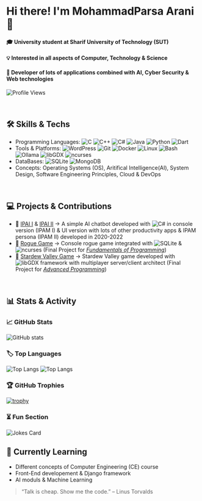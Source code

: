 # Hi there! I'm MohammadParsa Arani 👋

#### 🎓 University student at **Sharif University of Technology (SUT)**
#### 💡 Interested in all aspects of Computer, Technology & Science
#### 🚀 Developer of lots of applications combined with AI, Cyber Security & Web technologies
![Profile Views](https://komarev.com/ghpvc/?username=MParsa-0684&color=blue&style=flat) 

<br>


## 🛠️ Skills & Techs
- Programming Languages: ![C](https://img.shields.io/badge/-C-00599C?logo=c&logoColor=white&style=flat)
![C++](https://img.shields.io/badge/-C++-00599C?logo=c%2B%2B&logoColor=white&style=flat)
![C#](https://img.shields.io/badge/-C%23-239120?logo=c-sharp&logoColor=white&style=flat)
![Java](https://img.shields.io/badge/-Java-007396?logo=java&logoColor=white&style=flat)
![Python](https://img.shields.io/badge/-Python-3776AB?logo=python&logoColor=white&style=flat)
![Dart](https://img.shields.io/badge/-Dart-0175C2?logo=dart&logoColor=white&style=flat)
- Tools & Platforms: ![WordPress](https://img.shields.io/badge/-WordPress-21759B?logo=wordpress&logoColor=white&style=flat) ![Git](https://img.shields.io/badge/-Git-F05032?logo=git&logoColor=white&style=flat)
![Docker](https://img.shields.io/badge/-Docker-2496ED?logo=docker&logoColor=white&style=flat)
![Linux](https://img.shields.io/badge/-Linux-FCC624?logo=linux&logoColor=black&style=flat)
![Bash](https://img.shields.io/badge/-Bash-4EAA25?logo=gnubash&logoColor=white&style=flat)
![Ollama](https://img.shields.io/badge/-Ollama-000000?logo=ollama&logoColor=white&style=flat)
![libGDX](https://img.shields.io/badge/-libGDX-E74C3C?logo=java&logoColor=white&style=flat)
![ncurses](https://img.shields.io/badge/-ncurses-1E8C3A?logo=terminal&logoColor=white&style=flat)
- DataBases: ![SQLite](https://img.shields.io/badge/-SQLite-003B57?logo=sqlite&logoColor=white&style=flat)
![MongoDB](https://img.shields.io/badge/-MongoDB-47A248?logo=mongodb&logoColor=white&style=flat)
- Concepts: Operating Systems (OS), Aritifical Intelligence(AI), System Design, Software Engineering Principles, Cloud & DevOps
<br>

## 💻 Projects & Contributions
- 🔹 [IPAI I](https://github.com/MParsa-0684/IPAM_I_App) & [IPAI II](https://github.com/MParsa-0684/IPAM_II_App) → A simple AI chatbot developed with ![C#](https://img.shields.io/badge/-C%23-239120?logo=c-sharp&logoColor=white&style=flat) in  console version (IPAM I) & UI version with lots of other productivity apps & IPAM persona (IPAM II) developed in 2020-2022
- 🔹 [Rogue Game](https://github.com/MParsa-0684/fop2024-RogueGame-MParsa-0684) → Console rogue game integrated with ![SQLite](https://img.shields.io/badge/-SQLite-003B57?logo=sqlite&logoColor=white&style=flat) & ![ncurses](https://img.shields.io/badge/-ncurses-1E8C3A?logo=terminal&logoColor=white&style=flat) (Final Project for [*Fundamentals of Programming*](https://github.com/FundamentalOfProgramming-SUT-2024))
- 🔹 [Stardew Valley Game](https://github.com/MParsa-0684/Stardew_Valley_Game_Project) → Stardew Valley game developed with ![libGDX](https://img.shields.io/badge/-libGDX-E74C3C?logo=java&logoColor=white&style=flat) framework with multiplayer server/client architect (Final Project for [*Advanced Programming*](https://github.com/advanced-programming-sut-2025))
<br> 

## 📊 Stats & Activity

### 📈 GitHub Stats
![GitHub stats](https://github-readme-stats.vercel.app/api?username=Mparsa-0684&show_icons=true&theme=algolia&card_width=650&show=reviews,discussions_started,discussions_answered,prs_merged,prs_merged_percentage&rank_icon=github)

### 🏷️ Top Languages
![Top Langs](https://github-readme-stats.vercel.app/api/top-langs/?username=MParsa-0684&size_weight=0.5&count_weight=0.5&layout=donut&theme=algolia&card_width=300)      ![Top Langs](https://github-readme-stats.vercel.app/api/top-langs/?username=MParsa-0684&size_weight=0.5&count_weight=0.5&stats_format=bytes&theme=algolia&card_width=300&card_height=300)

### 🏆 GitHub Trophies
[![trophy](https://github-profile-trophy.vercel.app/?username=MParsa-0684&theme=onedark)](https://github.com/ryo-ma/github-profile-trophy)

### ⏳ Fun Section 
![Jokes Card](https://readme-jokes.vercel.app/api)
<br>

## 🌱 Currently Learning
- Different concepts of Computer Engineering (CE) course
- Front-End developement & Django framework
- AI moduls & Machine Learning
> “Talk is cheap. Show me the code.” – Linus Torvalds

<!--
**MParsa-0684/MParsa-0684** is a ✨ _special_ ✨ repository because its `README.md` (this file) appears on your GitHub profile.

Here are some ideas to get you started:

- 🔭 I’m currently working on ...
- 🌱 I’m currently learning ...
- 👯 I’m looking to collaborate on ...
- 🤔 I’m looking for help with ...
- 💬 Ask me about ...
- 📫 How to reach me: ...
- 😄 Pronouns: ...
- ⚡ Fun fact: ...
-->
